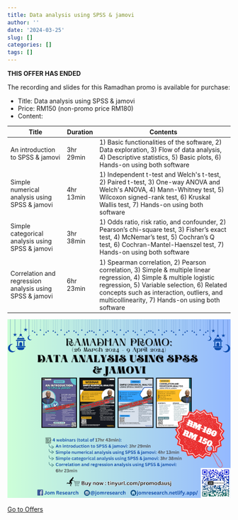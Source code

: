 ```yaml
---
title: Data analysis using SPSS & jamovi
author: ''
date: '2024-03-25'
slug: []
categories: []
tags: []
---
```


**THIS OFFER HAS ENDED**

The recording and slides for this Ramadhan promo is available for purchase:

- Title: Data analysis using SPSS & jamovi
- Price: RM150 (non-promo price RM180)
- Content:

| Title | Duration | Contents | 
|-------|----------|----------|
| An introduction to SPSS & jamovi | 3hr 29min | 1) Basic functionalities of the software, 2) Data exploration, 3) Flow of data analysis, 4) Descriptive statistics, 5) Basic plots, 6) Hands-on using both software
| Simple numerical analysis using SPSS & jamovi | 4hr 13min | 1) Independent t-test and Welch's t-test, 2) Paired t-test, 3) One-way ANOVA and Welch's ANOVA, 4) Mann-Whitney test, 5) Wilcoxon signed-rank test, 6) Kruskal Wallis test, 7) Hands-on using both software
| Simple categorical analysis using SPSS & jamovi | 3hr 38min | 1) Odds ratio, risk ratio, and confounder, 2) Pearson’s chi-square test, 3) Fisher’s exact test, 4) McNemar’s test, 5) Cochran’s Q test, 6) Cochran-Mantel-Haenszel test, 7) Hands-on using both software
| Correlation and regression analysis using SPSS & jamovi | 6hr 23min | 1) Spearman correlation, 2) Pearson correlation, 3) Simple & multiple linear regression, 4) Simple & multiple logistic regression, 5) Variable selection, 6) Related concepts such as interaction, outliers, and multicollinearity, 7) Hands-on using both software

![](images/poster_dausj_35percent.png)

[Go to Offers](https://jomresearch.netlify.app/offers/)